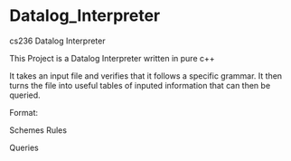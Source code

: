 # Datalog_Interpreter
cs236 Datalog Interpreter

This Project is a Datalog Interpreter written in pure c++

It takes an input file and verifies that it follows a specific grammar.
It then turns the file into useful tables of inputed information that can then be queried.

Format:



Schemes
Rules

Queries
